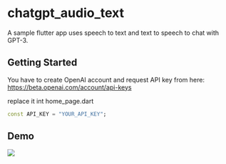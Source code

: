 # chatgpt_audio_text

A sample flutter app uses speech to text and text to speech to chat with GPT-3.

## Getting Started

You have to create OpenAI account and request API key from here: https://beta.openai.com/account/api-keys

replace it int home_page.dart

```dart
const API_KEY = "YOUR_API_KEY";
```

## Demo

![](https://github.com/ponnamkarthik/flutter-chatgpt-demo/raw/main/screenshots/demo.gif)